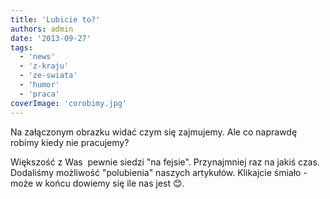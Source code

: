 ```yaml
---
title: 'Lubicie to?'
authors: admin
date: '2013-09-27'
tags:
  - 'news'
  - 'z-kraju'
  - 'ze-swiata'
  - 'humor'
  - 'praca'
coverImage: 'corobimy.jpg'
---
```


Na załączonym obrazku widać czym się zajmujemy. Ale co naprawdę robimy kiedy nie
pracujemy?

<!--truncate-->

Większość z Was  pewnie siedzi "na fejsie". Przynajmniej raz na jakiś czas.
Dodaliśmy możliwość "polubienia" naszych artykułów. Klikajcie śmiało - może w
końcu dowiemy się ile nas jest 😊.

